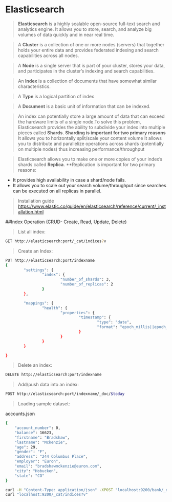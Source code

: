 # Elasticsearch


> **Elasticsearch** is a highly scalable open-source full-text search and analytics engine. It allows you to store, search, and analyze big volumes of data quickly and in near real time.

> A **Cluster** is a collection of one or more nodes (servers) that together holds your entire data and provides federated indexing and search capabilities across all nodes.

> A **Node** is a single server that is part of your cluster, stores your data, and participates in the cluster’s indexing and search capabilities.

> An **Index** is a collection of documents that have somewhat similar characteristics. 

> A **Type** is a logical partition of index

> A **Document** is a basic unit of information that can be indexed.

> An index can potentially store a large amount of data that can exceed the hardware limits of a single node.To solve this problem, Elasticsearch provides the ability to subdivide your index into multiple pieces called **Shards**. 
**Sharding is important for two primary reasons**
It allows you to horizontally split/scale your content volume
It allows you to distribute and parallelize operations across shards (potentially on multiple nodes) thus increasing performance/throughput

> Elasticsearch allows you to make one or more copies of your index’s shards called **Replica**. 
**Replication is important for two primary reasons:
- It provides high availability in case a shard/node fails.
- It allows you to scale out your search volume/throughput since searches can be executed on all replicas in parallel.

> Installation guide  https://www.elastic.co/guide/en/elasticsearch/reference/current/_installation.html

##Index Operation (CRUD- Create, Read, Update, Delete)
> List all index:

```sh
GET http://elasticsearch:port/_cat/indices?v
```
> Create an Index:

```sh
PUT http://elasticsearch:port/indexname
{
        "settings": {
                "index": {
                        "number_of_shards": 3,
                        "number_of_replicas": 2
                }
        },

        "mappings": {
                "health": {
                        "properties": {
                                "timestamp": {
                                        "type": "date",
                                        "format": "epoch_millis||epoch_second"
                                }
                        }
                }
        }

}
```
> Delete an index:

```sh
DELETE http://elasticsearch:port/indexname
```

> Add/push data into an index:

```sh
POST http://elasticsearch:port/indexname/_doc/$today
```
> Loading sample dataset:


accounts.json
```sh
{
    "account_number": 0,
    "balance": 16623,
    "firstname": "Bradshaw",
    "lastname": "Mckenzie",
    "age": 29,
    "gender": "F",
    "address": "244 Columbus Place",
    "employer": "Euron",
    "email": "bradshawmckenzie@euron.com",
    "city": "Hobucken",
    "state": "CO"
}

curl -H "Content-Type: application/json" -XPOST "localhost:9200/bank/_doc/_bulk?pretty&refresh" --data-binary "@accounts.json"
curl "localhost:9200/_cat/indices?v"
```
